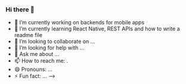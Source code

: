 ### Hi there 👋

- 🔭 I’m currently working on backends for mobile apps
- 🌱 I’m currently learning React Native, REST APIs and how to write a readme file
- 👯 I’m looking to collaborate on ...
- 🤔 I’m looking for help with ...
- 💬 Ask me about ...
- 📫 How to reach me: .
- 😄 Pronouns: ...
- ⚡ Fun fact: ...
-->

